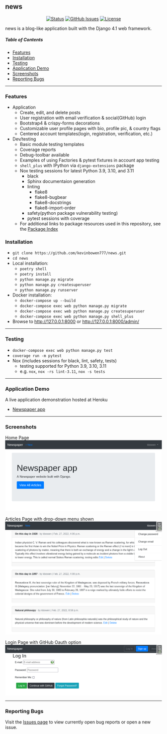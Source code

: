 ## news 

<div align="center">

  [![Status](https://img.shields.io/badge/status-active-success.svg)]() 
  [![GitHub Issues](https://img.shields.io/github/issues/kevinbowen777/news.svg)](https://github.com/kevinbowen777/news/issues)
  [![License](https://img.shields.io/badge/license-MIT-blue.svg)](/LICENSE)

</div>

news is a blog-like application built with the Django 4.1 web framework.

##### Table of Contents
 - [Features](#features)
 - [Installation](#installation)
 - [Testing](#testing)
 - [Application Demo](#application-demo)
 - [Screenshots](#screenshots)
 - [Reporting Bugs](#reporting-bugs)

---

### Features

 - Application
     - Create, edit, and delete posts
     - User registration with email verification & social(GitHub) login
     - Bootstrap4 & crispy-forms decorations
     - Customizable user profile pages with bio, profile pic, & country flags
     - Centered account templates(login, registration, verification, etc.)
 - Dev/testing
     - Basic module testing templates
     - Coverage reports
     - Debug-toolbar available
     - Examples of using Factories & pytest fixtures in account app testing
     - `shell_plus` with IPython via `django-extensions` package
     - Nox testing sessions for latest Python 3.9, 3.10, and 3.11
         - black
         - Sphinx documentaion generation
         - linting
             - flake8
             - flake8-bugbear
             - flake8-docstrings
             - flake8-import-order
         - safety(python package vulnerability testing)
         - pytest sessions with coverage
     - For additional links to package resources used in this repository, see the [Package Index](docs/package_index.md)

### Installation
 - `git clone https://github.com/kevinbowen777/news.git`
 - `cd news`
 - Local installation:
     - `poetry shell`
     - `poetry install`
     - `python manage.py migrate`
     - `python manage.py createsuperuser`
     - `python manage.py runserver`
 - Docker installation:
     - `docker-compose up --build`
     - `docker-compose exec web python manage.py migrate`
     - `docker-compose exec web python manage.py createsuperuser`
     - `docker-compose exec web python manage.py shell_plus`
 - Browse to http://127.0.0.1:8000 or http://127.0.0.1:8000/admin/

---

### Testing
 - `docker-compose exec web python manage.py test`
 - `coverage run -m pytest`
 - Nox (includes sessions for black, lint, safety, tests)
     - testing supported for Python 3.9, 3.10, 3.11
     - e.g. `nox`, `nox -rs lint-3.11`, `nox -s tests`

---

### Application Demo
A live application demonstration hosted at Heroku
 - [Newspaper app](https://kbowen-django-news.herokuapp.com/)

---

### Screenshots
Home Page
![Homepage](https://github.com/kevinbowen777/news/blob/master/images/news_home-page.png)

Articles Page with drop-down menu shown
![Articles](https://github.com/kevinbowen777/news/blob/master/images/news_articles.png)

Login Page with GitHub Oauth option
![Login](https://github.com/kevinbowen777/news/blob/master/images/news_login.png)

---

### Reporting Bugs

   Visit the [Issues page](https://github.com/kevinbowen777/news/issues)
      to view currently open bug reports or open a new issue.
